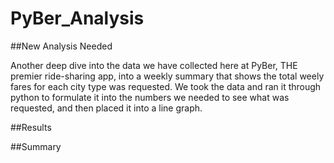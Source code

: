 # PyBer_Analysis

##New Analysis Needed

Another deep dive into the data we have collected here at PyBer, THE premier ride-sharing app, into a weekly summary that shows the total weely fares for each city type was requested. We took the data and ran it through python to formulate it into the numbers we needed to see what was requested, and then placed it into a line graph. 

##Results

##Summary
